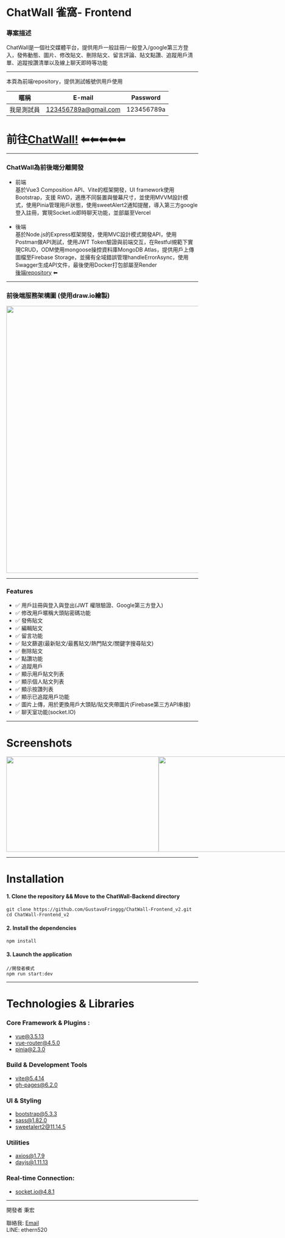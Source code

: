 # ChatWall 雀窩- Frontend<br>


### 專案描述
ChatWall是一個社交媒體平台，提供用戶一般註冊/一般登入/google第三方登入，發佈動態、圖片、修改貼文、刪除貼文、留言評論、貼文點讚、追蹤用戶清單、追蹤按讚清單以及線上聊天即時等功能

---

本頁為前端repository，提供測試帳號供用戶使用<br>

|暱稱 | E-mail                | Password   |
|----|-----------------------|------------|
| 我是測試員 | 123456789a@gmail.com   | 123456789a |

# 前往[ChatWall!](<https://chat-wall-frontend-v2.vercel.app/#/>) ⬅⬅⬅⬅⬅

--- 
### ChatWall為前後端分離開發<br>
- 前端<br>
基於Vue3 Composition API、Vite的框架開發，UI framework使用Bootstrap，支援 RWD，適應不同裝置與螢幕尺寸，並使用MVVM設計模式，使用Pinia管理用戶狀態，使用sweetAlert2通知提醒，導入第三方google登入註冊，實現Socket.io即時聊天功能，並部屬至Vercel<br><br>
- 後端<br>
基於Node.js的Express框架開發，使用MVC設計模式開發API，使用Postman做API測試，使用JWT Token驗證與前端交互，在Restful規範下實現CRUD，ODM使用mongoose操控資料庫MongoDB Atlas，提供用戶上傳圖檔至Firebase Storage，並擁有全域錯誤管理handleErrorAsync，使用Swagger生成API文件，最後使用Docker打包部屬至Render<br>
[後端repository](<https://github.com/GustavoFringgg/ChatWall-Backend>) ⬅<br>



---

### 前後端服務架構圖 (使用draw.io繪製)
<img src="https://firebasestorage.googleapis.com/v0/b/theodore-s-blog.appspot.com/o/%E5%80%8B%E4%BA%BA%E8%B3%87%E6%96%99%E5%A4%BE%2Fgithub%20readme%2FchatWall%2FMVC_final.drawio.png?alt=media&token=31d5f531-6c72-4293-b341-253717522d11" width="700">

---
### Features
- ✅ 用戶註冊與登入與登出(JWT 權限驗證、Google第三方登入)
- ✅ 修改用戶暱稱大頭貼密碼功能
- ✅ 發佈貼文
- ✅ 編輯貼文
- ✅ 留言功能
- ✅ 貼文篩選(最新貼文/最舊貼文/熱門貼文/關鍵字搜尋貼文)
- ✅ 刪除貼文
- ✅ 點讚功能
- ✅ 追蹤用戶
- ✅ 顯示用戶貼文列表
- ✅ 顯示個人貼文列表
- ✅ 顯示按讚列表
- ✅ 顯示已追蹤用戶功能
- ✅ 圖片上傳，用於更換用戶大頭貼/貼文夾帶圖片(Firebase第三方API串接)
- ✅ 聊天室功能(socket.IO)
---

# Screenshots
<div style="display: flex;">
  <img src="https://firebasestorage.googleapis.com/v0/b/theodore-s-blog.appspot.com/o/%E5%80%8B%E4%BA%BA%E8%B3%87%E6%96%99%E5%A4%BE%2Fgithub%20readme%2FchatWall%2F0627.jpg?alt=media&token=2546ae8c-07e0-4637-8657-66344b26b3dd" width="400" height="250">
  <img src="https://firebasestorage.googleapis.com/v0/b/theodore-s-blog.appspot.com/o/%E5%80%8B%E4%BA%BA%E8%B3%87%E6%96%99%E5%A4%BE%2Fgithub%20readme%2FchatWall%2F0645.jpg?alt=media&token=15e9ffe6-2969-4019-a4cc-34932ef385dc" width="400" height="250">
  <img src="https://firebasestorage.googleapis.com/v0/b/theodore-s-blog.appspot.com/o/%E5%80%8B%E4%BA%BA%E8%B3%87%E6%96%99%E5%A4%BE%2Fgithub%20readme%2FchatWall%2F0628.jpg?alt=media&token=32bcde94-43ad-4927-b0b5-f7bbe6cc1b59" width="400" height="250">
  <img src="https://firebasestorage.googleapis.com/v0/b/theodore-s-blog.appspot.com/o/%E5%80%8B%E4%BA%BA%E8%B3%87%E6%96%99%E5%A4%BE%2Fgithub%20readme%2FchatWall%2F0647.jpg?alt=media&token=bde2f297-107a-40da-b561-f40fd75bed62" width="400" height="250">
  <img src="https://firebasestorage.googleapis.com/v0/b/theodore-s-blog.appspot.com/o/%E5%80%8B%E4%BA%BA%E8%B3%87%E6%96%99%E5%A4%BE%2Fgithub%20readme%2FchatWall%2F0633.jpg?alt=media&token=49f3c4df-4630-4300-ab0b-5c870d3c19eb" width="400" height="250">
  <img src="https://firebasestorage.googleapis.com/v0/b/theodore-s-blog.appspot.com/o/%E5%80%8B%E4%BA%BA%E8%B3%87%E6%96%99%E5%A4%BE%2Fgithub%20readme%2FchatWall%2F0642.jpg?alt=media&token=64095a18-9333-4487-8951-cb4739c00cd1" width="400" height="250">
  <img src="https://firebasestorage.googleapis.com/v0/b/theodore-s-blog.appspot.com/o/%E5%80%8B%E4%BA%BA%E8%B3%87%E6%96%99%E5%A4%BE%2Fgithub%20readme%2FchatWall%2F0636.jpg?alt=media&token=2e1045f2-8430-458c-ae1e-d2d40de6cd38" width="400" height="250">
  <img src="https://firebasestorage.googleapis.com/v0/b/theodore-s-blog.appspot.com/o/%E5%80%8B%E4%BA%BA%E8%B3%87%E6%96%99%E5%A4%BE%2Fgithub%20readme%2FchatWall%2F0637.jpg?alt=media&token=b781a3ea-e623-4432-9698-4aa52c00a7f6" width="400" height="250">
  <img src="https://firebasestorage.googleapis.com/v0/b/theodore-s-blog.appspot.com/o/%E5%80%8B%E4%BA%BA%E8%B3%87%E6%96%99%E5%A4%BE%2Fgithub%20readme%2FchatWall%2F0638.jpg?alt=media&token=dd9f2aa5-b223-4c81-8150-f465561634b2" width="400" height="250">
  <img src="https://firebasestorage.googleapis.com/v0/b/theodore-s-blog.appspot.com/o/%E5%80%8B%E4%BA%BA%E8%B3%87%E6%96%99%E5%A4%BE%2Fgithub%20readme%2FchatWall%2F0640.jpg?alt=media&token=ab6bb41c-d3e6-4cd6-b915-0ae5529713d5" width="400" height="250">
  <img src="https://firebasestorage.googleapis.com/v0/b/theodore-s-blog.appspot.com/o/%E5%80%8B%E4%BA%BA%E8%B3%87%E6%96%99%E5%A4%BE%2Fgithub%20readme%2FchatWall%2F0649-a.jpg?alt=media&token=3667b814-1340-4f5a-9986-d2ee5fba14cd" width="400" height="250">
  <img src="https://firebasestorage.googleapis.com/v0/b/theodore-s-blog.appspot.com/o/%E5%80%8B%E4%BA%BA%E8%B3%87%E6%96%99%E5%A4%BE%2Fgithub%20readme%2FchatWall%2F0649b.jpg?alt=media&token=3f07b8ed-2949-4a9e-926e-105db0799d45" width="400" height="250">
</div>

---

# Installation

#### 1. Clone the repository && Move to the ChatWall-Backend directory
```
git clone https://github.com/GustavoFringgg/ChatWall-Frontend_v2.git
cd ChatWall-Frontend_v2
```
#### 2. Install the dependencies
```
npm install
```
#### 3. Launch the application
```
//開發者模式
npm run start:dev
```
---

# Technologies & Libraries
### Core Framework & Plugins :
- vue@3.5.13
- vue-router@4.5.0
- pinia@2.3.0

### Build & Development Tools 
- vite@5.4.14
- gh-pages@6.2.0

### UI & Styling 
- bootstrap@5.3.3
- sass@1.82.0
- sweetalert2@11.14.5

### Utilities 
- axios@1.7.9
- dayjs@1.11.13

### Real-time Connection:
- socket.io@4.8.1

---

開發者
秉宏

聯絡我: [Email](mailto:adamtsai0408@gmail.com)<br>
LINE: ethern520

